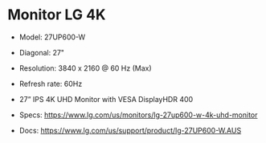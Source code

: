 # Monitor LG 4K

- Model: 27UP600-W

- Diagonal: 27"

- Resolution: 3840 x 2160 @ 60 Hz (Max)

- Refresh rate: 60Hz

- 27” IPS 4K UHD Monitor with VESA DisplayHDR 400

- Specs: https://www.lg.com/us/monitors/lg-27up600-w-4k-uhd-monitor

- Docs: https://www.lg.com/us/support/product/lg-27UP600-W.AUS
